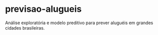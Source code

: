 # previsao-alugueis
Análise exploratória e modelo preditivo para prever aluguéis em grandes cidades brasileiras.
